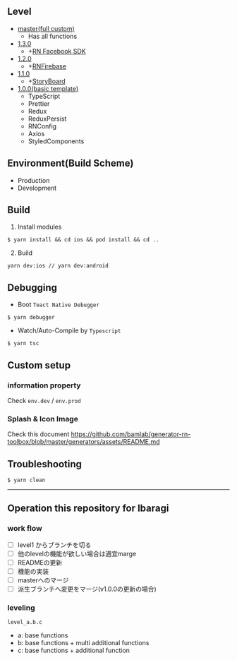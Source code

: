 ## Level
- [master(full custom)](https://github.com/iba-ragi/ReactNativeFullCustom)
  - Has all functions 
- [1.3.0](https://github.com/iba-ragi/ReactNativeFullCustom/tree/level_1.3.0)
  - +[RN Facebook SDK](https://github.com/facebook/react-native-fbsdk)
- [1.2.0](https://github.com/iba-ragi/ReactNativeFullCustom/tree/level_1.2.0)
  - +[RNFirebase](https://invertase.io/oss/react-native-firebase/)
- [1.1.0](https://github.com/iba-ragi/ReactNativeFullCustom/tree/level_1.1.0)
  - +[StoryBoard](https://storybook.js.org/docs/guides/guide-react-native/)
- [1.0.0(basic template)](https://github.com/iba-ragi/ReactNativeFullCustom/tree/level_1.0.0)
  - TypeScript
  - Prettier
  - Redux
  - ReduxPersist
  - RNConfig
  - Axios
  - StyledComponents

## Environment(Build Scheme)
- Production
- Development

## Build
1. Install modules
```shell
$ yarn install && cd ios && pod install && cd ..  
```
2. Build
```shell
yarn dev:ios // yarn dev:android
```

## Debugging
- Boot `Teact Native Debugger`
```shell
$ yarn debugger
```

- Watch/Auto-Compile by `Typescript`
```shell
$ yarn tsc
```

## Custom setup
### information property
Check `env.dev` / `env.prod`

### Splash & Icon Image
Check this document
https://github.com/bamlab/generator-rn-toolbox/blob/master/generators/assets/README.md



## Troubleshooting
```shell
$ yarn clean
```

----

## Operation this repository for Ibaragi
### work flow
- [ ] level1 からブランチを切る
- [ ] 他のlevelの機能が欲しい場合は適宜marge
- [ ] READMEの更新
- [ ] 機能の実装
- [ ] masterへのマージ
- [ ] 派生ブランチへ変更をマージ(v1.0.0の更新の場合)

### leveling
`level_a.b.c`
- a: base functions
- b: base functions + multi additional functions
- c: base functions + additional function
